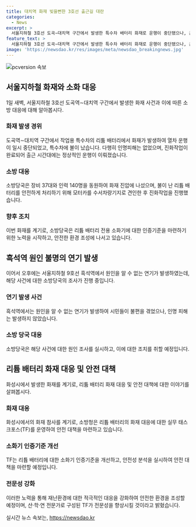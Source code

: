 ```yaml
---
title: 대치역 화재 빚을뻔한 3호선 출근길 대란
categories:
  - News
excerpt: >
  서울지하철 3호선 도곡∼대치역 구간에서 발생한 특수차 배터리 화재로 운행이 중단됐으나, 출근 시간 전에 진화돼 대란은 피해 인명피해는 없었다. 이후 리튬 배터리에 대한 인증기준 마련에 착수했다. 또한, 오후 흑석역에서 원인 미상의 연기 발생으로 시민들이 불편을 겪었으나 인명피해는 없었고, 소방당국은 원인을 조사 중이다. 이에 대한 대응으로 소방청은 소화기 인증기준 개선을 위한 태스크포스를 운영하기로 했다.
feature_text: >
  서울지하철 3호선 도곡∼대치역 구간에서 발생한 특수차 배터리 화재로 운행이 중단됐으나, 출근 시간 전에 진화돼 대란은 피해 인명피해는 없었다. 이후 리튬 배터리에 대한 인증기준 마련에 착수했다. 또한, 오후 흑석역에서 원인 미상의 연기 발생으로 시민들이 불편을 겪었으나 인명피해는 없었고, 소방당국은 원인을 조사 중이다. 이에 대한 대응으로 소방청은 소화기 인증기준 개선을 위한 태스크포스를 운영하기로 했다.
image: 'https://newsdao.kr/res/images/meta/newsdao_breakingnews.jpg'
---
```


<p><img src="https://newsdao.kr/res/images/meta/newsdao_breakingnews.jpg" alt="pcversion 속보" /></p>

<h2 data-ke-size="size26">서울지하철 화재와 소화 대응</h2>

<p data-ke-size="size16">1일 새벽, 서울지하철 3호선 도곡역∼대치역 구간에서 발생한 화재 사건과 이에 따른 소방 대응에 대해 알아봅시다.</p>

<h3>화재 발생 경위</h3>

<p data-ke-size="size16">도곡역∼대치역 구간에서 작업용 특수차의 리튬 배터리에서 화재가 발생하여 열차 운행이 일시 중단되었고, 특수차에 불이 났습니다. 다행히 인명피해는 없었으며, 진화작업이 완료되어 출근 시간대에는 정상적인 운행이 이뤄졌습니다.</p>

<h3>소방 대응</h3>

<p data-ke-size="size16">소방당국은 장비 37대와 인력 140명을 동원하여 화재 진압에 나섰으며, 불이 난 리튬 배터리를 안전하게 처리하기 위해 모터카를 수서차량기지로 견인한 후 진화작업을 진행했습니다.</p>

<h3>향후 조치</h3>

<p data-ke-size="size16">이번 화재를 계기로, 소방당국은 리튬 배터리 전용 소화기에 대한 인증기준을 마련하기 위한 노력을 시작하고, 안전한 환경 조성에 나서고 있습니다.</p>

<h2 data-ke-size="size26">흑석역 원인 불명의 연기 발생</h2>

<p data-ke-size="size16">이어서 오후에는 서울지하철 9호선 흑석역에서 원인을 알 수 없는 연기가 발생하였는데, 해당 사건에 대한 소방당국의 조사가 진행 중입니다.</p>

<h3>연기 발생 사건</h3>

<p data-ke-size="size16">흑석역에서는 원인을 알 수 없는 연기가 발생하여 시민들이 불편을 겪었으나, 인명 피해는 발생하지 않았습니다.</p>

<h3>소방 당국 대응</h3>

<p data-ke-size="size16">소방당국은 해당 사건에 대한 원인 조사를 실시하고, 이에 대한 조치를 취할 예정입니다.</p>

<h2 data-ke-size="size26">리튬 배터리 화재 대응 및 안전 대책</h2>

<p data-ke-size="size16">화성시에서 발생한 화재를 계기로, 리튬 배터리 화재 대응 및 안전 대책에 대한 이야기를 살펴봅시다.</p>

<h3>화재 대응</h3>

<p data-ke-size="size16">화성시에서의 화재 참사를 계기로, 소방청은 리튬 배터리의 화재 대응에 대한 실무 태스크포스(TF)를 운영하여 안전 대책을 마련하고 있습니다.</p>

<h3>소화기 인증기준 개선</h3>

<p data-ke-size="size16">TF는 리튬 배터리에 대한 소화기 인증기준을 개선하고, 안전성 분석을 실시하여 안전 대책을 마련할 예정입니다.</p>

<h3>전문성 강화</h3>

<p data-ke-size="size16">이러한 노력을 통해 재난환경에 대한 적극적인 대응을 강화하여 안전한 환경을 조성할 예정이며, 산·학·연 전문가로 구성된 TF가 전문성을 향상시킬 것이라고 밝혔습니다. </p>
실시간 뉴스 속보는, <a href="https://newsdao.kr" rel="dofollow">https://newsdao.kr</a>


